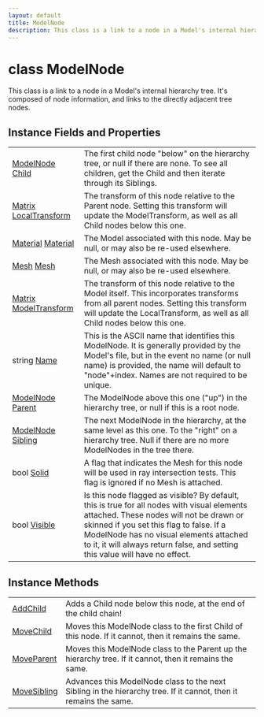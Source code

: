 ```yaml
---
layout: default
title: ModelNode
description: This class is a link to a node in a Model's internal hierarchy tree. It's composed of node information, and links to the directly adjacent tree nodes.
---
```

# class ModelNode

This class is a link to a node in a Model's internal
hierarchy tree. It's composed of node information, and links to
the directly adjacent tree nodes.

## Instance Fields and Properties

|  |  |
|--|--|
|[ModelNode]({{site.url}}/Pages/StereoKit/ModelNode.html) [Child]({{site.url}}/Pages/StereoKit/ModelNode/Child.html)|The first child node "below" on the hierarchy tree, or null if there are none. To see all children, get the Child and then iterate through its Siblings.|
|[Matrix]({{site.url}}/Pages/StereoKit/Matrix.html) [LocalTransform]({{site.url}}/Pages/StereoKit/ModelNode/LocalTransform.html)|The transform of this node relative to the Parent node. Setting this transform will update the ModelTransform, as well as all Child nodes below this one.|
|[Material]({{site.url}}/Pages/StereoKit/Material.html) [Material]({{site.url}}/Pages/StereoKit/ModelNode/Material.html)|The Model associated with this node. May be null, or may also be re-used elsewhere.|
|[Mesh]({{site.url}}/Pages/StereoKit/Mesh.html) [Mesh]({{site.url}}/Pages/StereoKit/ModelNode/Mesh.html)|The Mesh associated with this node. May be null, or may also be re-used elsewhere.|
|[Matrix]({{site.url}}/Pages/StereoKit/Matrix.html) [ModelTransform]({{site.url}}/Pages/StereoKit/ModelNode/ModelTransform.html)|The transform of this node relative to the Model itself. This incorporates transforms from all parent nodes. Setting this transform will update the LocalTransform, as well as all Child nodes below this one.|
|string [Name]({{site.url}}/Pages/StereoKit/ModelNode/Name.html)|This is the ASCII name that identifies this ModelNode. It is generally provided by the Model's file, but in the event no name (or null name) is provided, the name will default to "node"+index. Names are not required to be unique.|
|[ModelNode]({{site.url}}/Pages/StereoKit/ModelNode.html) [Parent]({{site.url}}/Pages/StereoKit/ModelNode/Parent.html)|The ModelNode above this one ("up") in the hierarchy tree, or null if this is a root node.|
|[ModelNode]({{site.url}}/Pages/StereoKit/ModelNode.html) [Sibling]({{site.url}}/Pages/StereoKit/ModelNode/Sibling.html)|The next ModelNode in the hierarchy, at the same level as this one. To the "right" on a hierarchy tree. Null if there are no more ModelNodes in the tree there.|
|bool [Solid]({{site.url}}/Pages/StereoKit/ModelNode/Solid.html)|A flag that indicates the Mesh for this node will be used in ray intersection tests. This flag is ignored if no Mesh is attached.|
|bool [Visible]({{site.url}}/Pages/StereoKit/ModelNode/Visible.html)|Is this node flagged as visible? By default, this is true for all nodes with visual elements attached. These nodes will not be drawn or skinned if you set this flag to false. If a ModelNode has no visual elements attached to it, it will always return false, and setting this value will have no effect.|

## Instance Methods

|  |  |
|--|--|
|[AddChild]({{site.url}}/Pages/StereoKit/ModelNode/AddChild.html)|Adds a Child node below this node, at the end of the child chain!|
|[MoveChild]({{site.url}}/Pages/StereoKit/ModelNode/MoveChild.html)|Moves this ModelNode class to the first Child of this node. If it cannot, then it remains the same.|
|[MoveParent]({{site.url}}/Pages/StereoKit/ModelNode/MoveParent.html)|Moves this ModelNode class to the Parent up the hierarchy tree. If it cannot, then it remains the same.|
|[MoveSibling]({{site.url}}/Pages/StereoKit/ModelNode/MoveSibling.html)|Advances this ModelNode class to the next Sibling in the hierarchy tree. If it cannot, then it remains the same.|
